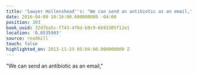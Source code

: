 ```yaml
---
title: 'Sawyer Hollenshead''s: "We can send an antibiotic as an email,"'
date: 2016-04-09 18:16:00.600000000 -04:00
position: 303
book_uuid: 32d7ba5c-f743-4fbd-b9c9-6b93305f12e1
location: '0.0535903'
source: readmill
touch: false
highlighted_on: 2013-11-23 05:04:00.000000000 Z
---
```


"We can send an antibiotic as an email,"